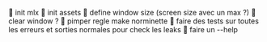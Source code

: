 :radio_button: init mlx
:radio_button: init assets
:radio_button: define window size (screen size avec un max ?)
:radio_button: clear window ?
:radio_button: pimper regle make norminette
:radio_button: faire des tests sur toutes les erreurs et sorties normales pour check les leaks
:radio_button: faire un --help
